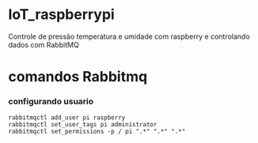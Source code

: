﻿# IoT_raspberrypi
Controle de pressão temperatura e umidade com raspberry e controlando dados com RabbitMQ



# comandos Rabbitmq

### configurando usuario
```shell
rabbitmqctl add_user pi raspberry
rabbitmqctl set_user_tags pi administrator
rabbitmqctl set_permissions -p / pi ".*" ".*" ".*"
```